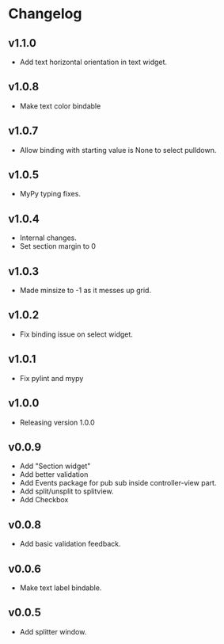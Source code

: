 # Changelog

## v1.1.0

- Add text horizontal orientation in text widget.

## v1.0.8

- Make text color bindable

## v1.0.7

- Allow binding with starting value is None to select pulldown.

## v1.0.5

- MyPy typing fixes.

## v1.0.4

- Internal changes.
- Set section margin to 0

## v1.0.3

- Made minsize to -1 as it messes up grid.

## v1.0.2

- Fix binding issue on select widget.
## v1.0.1

- Fix pylint and mypy

## v1.0.0

- Releasing version 1.0.0

## v0.0.9

- Add "Section widget"
- Add better validation
- Add Events package for pub sub inside controller-view part.
- Add split/unsplit to splitview.
- Add Checkbox

## v0.0.8

- Add basic validation feedback.

## v0.0.6

- Make text label bindable.

## v0.0.5

- Add splitter window.
